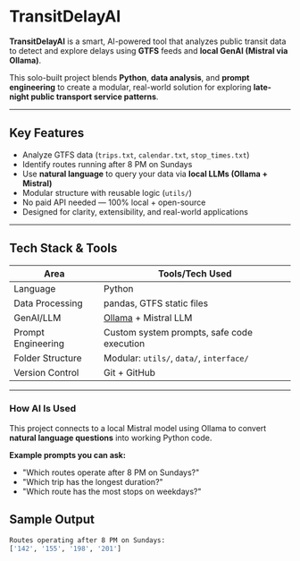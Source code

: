 # TransitDelayAI

**TransitDelayAI** is a smart, AI-powered tool that analyzes public transit data to detect and explore delays using **GTFS** feeds and **local GenAI (Mistral via Ollama)**.

This solo-built project blends **Python**, **data analysis**, and **prompt engineering** to create a modular, real-world solution for exploring **late-night public transport service patterns**.

---

## Key Features

- Analyze GTFS data (`trips.txt`, `calendar.txt`, `stop_times.txt`)
- Identify routes running after 8 PM on Sundays
- Use **natural language** to query your data via **local LLMs (Ollama + Mistral)**
- Modular structure with reusable logic (`utils/`)
- No paid API needed — 100% local + open-source
- Designed for clarity, extensibility, and real-world applications

---

## Tech Stack & Tools

| Area              | Tools/Tech Used                           |
|-------------------|--------------------------------------------|
| Language          | Python                                     |
| Data Processing   | pandas, GTFS static files                  |
| GenAI/LLM         | [Ollama](https://ollama.com) + Mistral LLM |
| Prompt Engineering| Custom system prompts, safe code execution |
| Folder Structure  | Modular: `utils/`, `data/`, `interface/`   |
| Version Control   | Git + GitHub                               |

---

### How AI Is Used

This project connects to a local Mistral model using Ollama to convert **natural language questions** into working Python code.

**Example prompts you can ask:**
- "Which routes operate after 8 PM on Sundays?"
- "Which trip has the longest duration?"
- "Which route has the most stops on weekdays?"

## Sample Output

```bash
Routes operating after 8 PM on Sundays:
['142', '155', '198', '201']

